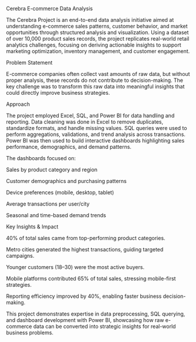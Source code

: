 Cerebra E-commerce Data Analysis

The Cerebra Project is an end-to-end data analysis initiative aimed at understanding e-commerce sales patterns, customer behavior, and market opportunities through structured analysis and visualization. Using a dataset of over 10,000 product sales records, the project replicates real-world retail analytics challenges, focusing on deriving actionable insights to support marketing optimization, inventory management, and customer engagement.

Problem Statement

E-commerce companies often collect vast amounts of raw data, but without proper analysis, these records do not contribute to decision-making. The key challenge was to transform this raw data into meaningful insights that could directly improve business strategies.

Approach

The project employed Excel, SQL, and Power BI for data handling and reporting. Data cleaning was done in Excel to remove duplicates, standardize formats, and handle missing values. SQL queries were used to perform aggregations, validations, and trend analysis across transactions. Power BI was then used to build interactive dashboards highlighting sales performance, demographics, and demand patterns.

The dashboards focused on:

Sales by product category and region

Customer demographics and purchasing patterns

Device preferences (mobile, desktop, tablet)

Average transactions per user/city

Seasonal and time-based demand trends

Key Insights & Impact

40% of total sales came from top-performing product categories.

Metro cities generated the highest transactions, guiding targeted campaigns.

Younger customers (18–30) were the most active buyers.

Mobile platforms contributed 65% of total sales, stressing mobile-first strategies.

Reporting efficiency improved by 40%, enabling faster business decision-making.

This project demonstrates expertise in data preprocessing, SQL querying, and dashboard development with Power BI, showcasing how raw e-commerce data can be converted into strategic insights for real-world business problems.
